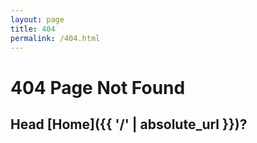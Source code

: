 ```yaml
---
layout: page
title: 404
permalink: /404.html
---
```

# 404 Page Not Found
## Head [Home]({{ '/' | absolute_url }})?
